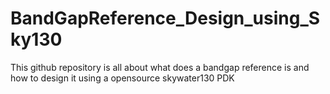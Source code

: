# BandGapReference_Design_using_Sky130
This github repository is all about what does a bandgap reference is and how to design it using a opensource skywater130 PDK
